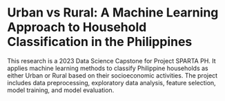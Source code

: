 # Urban vs Rural: A Machine Learning Approach to Household Classification in the Philippines
This research is a 2023 Data Science Capstone for Project SPARTA PH. It applies machine learning methods to classify Philippine households as either Urban or Rural based on their socioeconomic activities. The project includes data preprocessing, exploratory data analysis, feature selection, model training, and model evaluation.
